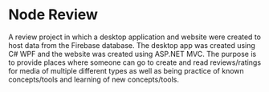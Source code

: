 # Node Review
 
A review project in which a desktop application and website were created to host data from the Firebase database. The desktop app was created using C# WPF and the website was created using ASP.NET MVC. The purpose is to provide places where someone can go to create and read reviews/ratings for media of multiple different types as well as being practice of known concepts/tools and learning of new concepts/tools. 
